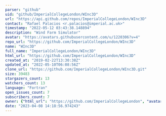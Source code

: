 ```yaml
---
parser: "github"
uid: "github/ImperialCollegeLondon/WInc3D"
url: "https://api.github.com/repos/ImperialCollegeLondon/WInc3D"
contact: "Rafael Palacios <r.palacios@imperial.ac.uk>"
timestamp: "2022-05-12 03:43:38.148894"
description: "Wind Farm Simulator"
avatar: "https://avatars.githubusercontent.com/u/1220306?v=4"
repo_url: "https://github.com/ImperialCollegeLondon/WInc3D"
name: "WInc3D"
full_name: "ImperialCollegeLondon/WInc3D"
html_url: "https://github.com/ImperialCollegeLondon/WInc3D"
created_at: "2019-02-22T13:30:38Z"
updated_at: "2022-05-10T06:08:56Z"
clone_url: "https://github.com/ImperialCollegeLondon/WInc3D.git"
size: 39483
stargazers_count: 13
watchers_count: 13
language: "Fortran"
open_issues_count: 7
subscribers_count: 7
owner: {"html_url": "https://github.com/ImperialCollegeLondon", "avatar_url": "https://avatars.githubusercontent.com/u/1220306?v=4", "login": "ImperialCollegeLondon", "type": "Organization"}
date: "2023-04-08 14:18:56.974243"
---
```

